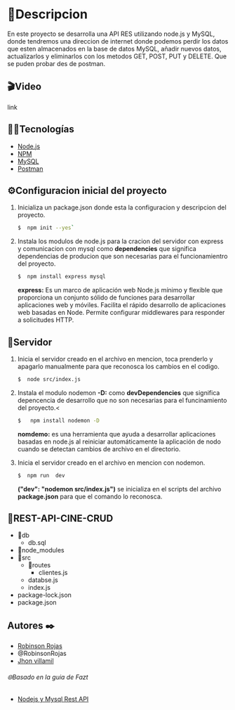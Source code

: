 # 📃Descripcion
En este proyecto se desarrolla una API RES utilizando node.js y MySQL, donde tendremos una direccion de internet donde podemos perdir los datos que esten almacenados en la base de datos MySQL, añadir nuevos datos, actualizarlos y eliminarlos con los metodos GET, POST, PUT y DELETE. Que se puden probar des de postman.
## 🎬Video
link

## 👨‍💻Tecnologías
- [Node.js](https://nodejs.org/es/)
 - [NPM](https://www.npmjs.com/)
- [MySQL](https://www.mysql.com/)
- [Postman ](www.postman.com)


## ⚙Configuracion inicial del proyecto
1. Inicializa un package.json donde esta la configuracion y descripcion del proyecto.
    ```bash
    $  npm init --yes`
    ```
2. Instala los modulos de node.js para la cracion del servidor con express y comunicacion con mysql como **dependencies** que significa dependencias de producion que son necesarias para el funcionamientro del proyecto.
    ```bash
    $  npm install express mysql
    ```
    **express:** Es un marco de aplicación web Node.js mínimo y flexible que proporciona un conjunto sólido de funciones para desarrollar aplicaciones web y móviles. Facilita el rápido desarrollo de aplicaciones web basadas en Node. Permite configurar middlewares para responder a solicitudes HTTP.
## 📡Servidor
1. Inicia el servidor creado en el archivo en mencion, toca prenderlo y apagarlo manualmente para que reconosca los cambios en el codigo.
    ```bash
    $  node src/index.js
    ```
2. Instala el modulo nodemon  **-D:** como **devDependencies** que significa depencencia de desarrollo que no son necesarias para el funcinamiento del proyecto.<
    ```bash
    $   npm install nodemon -D
    ```
    **nomdemo:** es una herramienta que ayuda a desarrollar aplicaciones basadas en node.js al reiniciar automáticamente la aplicación de nodo cuando se detectan cambios de archivo en el directorio.

3. Inicia el servidor creado en el archivo en mencion con nodemon.
    ```bash
    $  npm run  dev
    ```
    **("dev": "nodemon src/index.js")** se inicializa en el scripts del archivo **package.json** para que el comando lo reconosca.


## 📁REST-API-CINE-CRUD
- 📁db
    - db.sql 
- 📁node_modules
- 📁src
    - 📁routes
        - clientes.js
    - databse.js
    - index.js
- package-lock.json
- package.json

## Autores ✒️
* [Robinson Rojas](https://github.com/RobinsonRojas)
* @RobinsonRojas
* [Jhon villamil](#fulanito-de-tal)

###### 🌐Basado en la guia de Fazt
- [Nodejs y Mysql Rest API](https://www.youtube.com/watch?v=p8CoR-wymQg&ab_channel=Fazt/)

